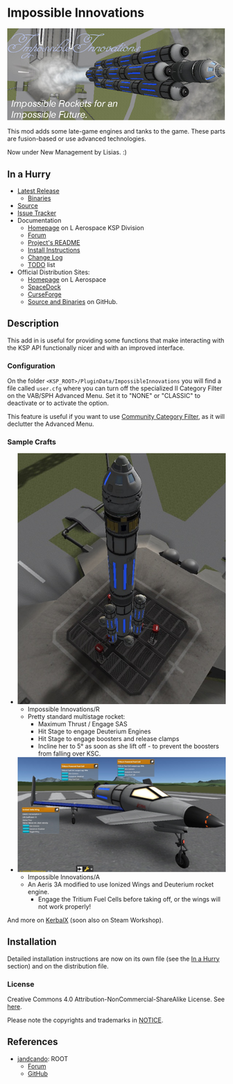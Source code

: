 # Impossible Innovations

![](./PR_material/banner.jpg)

This mod adds some late-game engines and tanks to the game. These parts are fusion-based or use advanced technologies.

Now under New Management by Lisias. :)


## In a Hurry

* [Latest Release](https://github.com/net-lisias-ksp/ImpossibleInnovations/releases)
    + [Binaries](https://github.com/net-lisias-ksp/ImpossibleInnovations/tree/Archive)
* [Source](https://github.com/net-lisias-ksp/ImpossibleInnovations)
* [Issue Tracker](https://github.com/net-lisias-ksp/ImpossibleInnovations/issues)
* Documentation	
	+ [Homepage](http://ksp.lisias.net/add-ons/ImpossibleInnovations) on L Aerospace KSP Division
	+ [Forum](https://forum.kerbalspaceprogram.com/index.php?/topic/175694-141-impossible-innovations-under-new-management/)
	+ [Project's README](https://github.com/net-lisias-ksp/ImpossibleInnovations/blob/master/README.md)
	+ [Install Instructions](https://github.com/net-lisias-ksp/ImpossibleInnovations/blob/master/INSTALL.md)
	+ [Change Log](./CHANGE_LOG.md)
	+ [TODO](./TODO.md) list
* Official Distribution Sites:
	+ [Homepage](http://ksp.lisias.net/add-ons/ImpossibleInnovations) on L Aerospace
	+ [SpaceDock](https://spacedock.info/mod/340/Impossible%20Innovations)
	+ [CurseForge](https://kerbal.curseforge.com/projects/impossible-innovations)
	+ [Source and Binaries](https://github.com/net-lisias-ksp/ImpossibleInnovations) on GitHub.


## Description

This add in is useful for providing some functions that make interacting with the KSP API functionally nicer and with an improved interface. 

### Configuration

On the folder `<KSP_ROOT>/PluginData/ImpossibleInnovations` you will find a file called `user.cfg` where you can turn off the specialized II Category Filter on the VAB/SPH Advanced Menu. Set it to "NONE" or "CLASSIC" to deactivate or to activate the option.

This feature is useful if you want to use [Community Category Filter](https://forum.kerbalspaceprogram.com/index.php?/topic/149840-discussion-community-category-kit/), as it will declutter the Advanced Menu.


### Sample Crafts

* ![](./PR_material/crafts/II-R.jpg)
	+ Impossible Innovations/R
	+ Pretty standard multistage rocket:
		- Maximum Thrust / Engage SAS
		- Hit Stage to engage Deuterium Engines
		- Hit Stage to engage boosters and release clamps
		- Incline her to 5° as soon as she lift off - to prevent the boosters from falling over KSC.
* ![](./PR_material/crafts/II-A_front.jpg)
	+ Impossible Innovations/A
	+ An Aeris 3A modified to use Ionized Wings and Deuterium rocket engine.
		- Engage the Tritium Fuel Cells before taking off, or the wings will not work properly!  

And more on [KerbalX](https://kerbalx.com/hangars/44338) (soon also on Steam Workshop).


## Installation

Detailed installation instructions are now on its own file (see the [In a Hurry](#in-a-hurry) section) and on the distribution file.

### License

Creative Commons 4.0 Attribution-NonCommercial-ShareAlike License. See [here](./LICENSE).

Please note the copyrights and trademarks in [NOTICE](./NOTICE).


## References

* [jandcando](https://forum.kerbalspaceprogram.com/index.php?/profile/66121-jandcando/): ROOT
	+ [Forum](https://forum.kerbalspaceprogram.com/index.php?/topic/77933-12-impossible-innovations-0876/&tab=comments#comment-1262281)
	+ [GitHub](https://github.com/JandCandO/ImpossibleInnovations)
